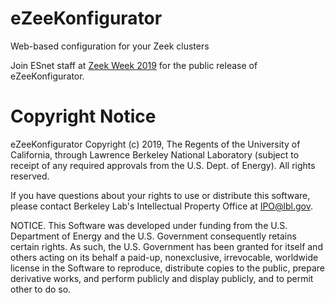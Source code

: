 # eZeeKonfigurator
Web-based configuration for your Zeek clusters

Join ESnet staff at [Zeek Week 2019](https://www.zeekweek.com/event/e0f22534-4348-4055-bdeb-c0496ac24050/websitePage:645d57e4-75eb-4769-b2c0-f201a0bfc6ce?5S%2CM3%2Ce0f22534-4348-4055-bdeb-c0496ac24050=) for the public release of eZeeKonfigurator.

# Copyright Notice

eZeeKonfigurator Copyright (c) 2019, The
Regents of the University of California, through Lawrence Berkeley National
Laboratory (subject to receipt of any required approvals from the U.S.
Dept. of Energy).  All rights reserved.

If you have questions about your rights to use or distribute this software,
please contact Berkeley Lab's Intellectual Property Office at
IPO@lbl.gov.

NOTICE.  This Software was developed under funding from the U.S. Department
of Energy and the U.S. Government consequently retains certain rights.  As
such, the U.S. Government has been granted for itself and others acting on
its behalf a paid-up, nonexclusive, irrevocable, worldwide license in the
Software to reproduce, distribute copies to the public, prepare derivative
works, and perform publicly and display publicly, and to permit other to do
so.
